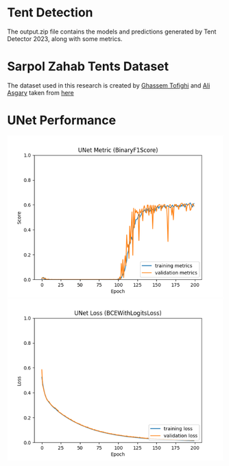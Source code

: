 # Tent Detection
The output.zip file contains the models and predictions generated by Tent Detector 2023, along with some metrics.

# Sarpol Zahab Tents Dataset

The dataset used in this research is created by [Ghassem Tofighi](https://ghassem.com) and [Ali Asgary](https://profiles.laps.yorku.ca/profiles/asgary/) taken from [here](https://github.com/tofighi/sarpol-zahab-tents)

# UNet Performance
![plot](model_metric_BinaryF1Score.png)
![plot](model_loss_BCEWithLogitsLoss.png)
